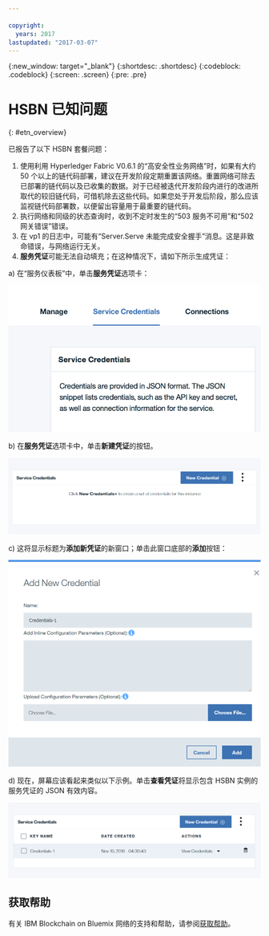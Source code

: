 ```yaml
---

copyright:
  years: 2017
lastupdated: "2017-03-07"
---
```


{:new_window: target="_blank"}
{:shortdesc: .shortdesc}
{:codeblock: .codeblock}
{:screen: .screen}
{:pre: .pre}


# HSBN 已知问题
{: #etn_overview}



已报告了以下 HSBN 套餐问题：

1. 使用利用 Hyperledger Fabric V0.6.1 的“高安全性业务网络”时，如果有大约 50 个以上的链代码部署，建议在开发阶段定期重置该网络。重置网络可除去已部署的链代码以及已收集的数据。对于已经被迭代开发阶段内进行的改进所取代的较旧链代码，可借机除去这些代码。如果您处于开发后阶段，那么应该监视链代码部署数，以便留出容量用于最重要的链代码。
2. 执行网络和同级的状态查询时，收到不定时发生的“503 服务不可用”和“502 网关错误”错误。
3. 在 vp1 的日志中，可能有“Server.Serve 未能完成安全握手”消息。这是非致命错误，与网络运行无关。
4. **服务凭证**可能无法自动填充；在这种情况下，请如下所示生成凭证：

 a) 在“服务仪表板”中，单击**服务凭证**选项卡：

  ![服务凭证 HSBN](images/hsbn.png "服务凭证 HSBN")

 b) 在**服务凭证**选项卡中，单击**新建凭证**的按钮。

  ![新建凭证 HSBN](images/hsbn1.png "新建凭证 HSBN")

c) 这将显示标题为**添加新凭证**的新窗口；单击此窗口底部的**添加**按钮：

  ![添加新凭证 HSBN](images/hsbn2.png "添加新凭证 HSBN")

 d) 现在，屏幕应该看起来类似以下示例。单击**查看凭证**将显示包含 HSBN 实例的服务凭证的 JSON 有效内容。  

  ![凭证已生成 HSBN](images/hsbn3.png "凭证已生成")


## 获取帮助

有关 IBM Blockchain on Bluemix 网络的支持和帮助，请参阅[获取帮助](ibmblockchain_support.html)。
